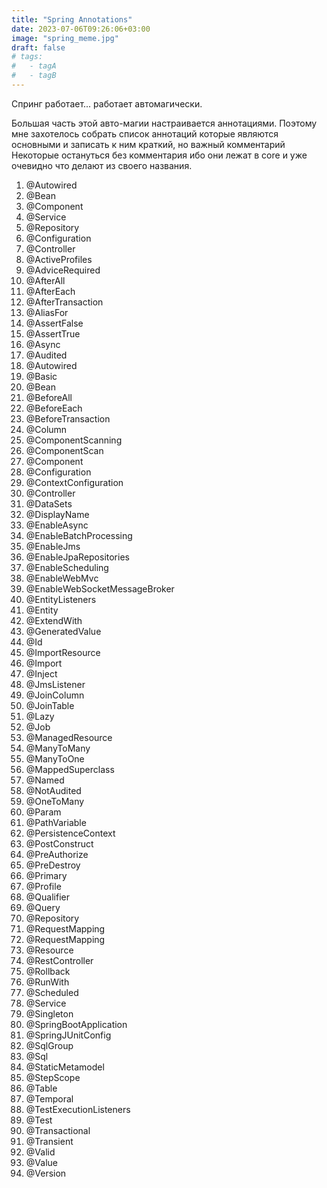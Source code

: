 ```yaml
---
title: "Spring Annotations"
date: 2023-07-06T09:26:06+03:00
image: "spring_meme.jpg"
draft: false
# tags:
#   - tagA
#   - tagB
---
```


Спринг работает... работает автомагически.

Большая часть этой авто-магии настраивается аннотациями.
Поэтому мне захотелось собрать список аннотаций которые являются основными и записать к ним краткий, но важный комментарий
Некоторые остануться без комментария ибо они лежат в core и уже очевидно что делают из своего названия.


1. @Autowired
2. @Bean
3. @Component
4. @Service
5. @Repository
6. @Configuration
7. @Controller
8. @ActiveProfiles
9. @AdviceRequired
10. @AfterAll
11. @AfterEach
12. @AfterTransaction
13. @AliasFor
14. @AssertFalse
15. @AssertTrue
16. @Async
17. @Audited
18. @Autowired
19. @Basic
20. @Bean
21. @BeforeAll
22. @BeforeEach
23. @BeforeTransaction
24. @Column
25. @ComponentScanning
26. @ComponentScan
27. @Component
28. @Configuration
29. @ContextConfiguration
30. @Controller
31. @DataSets
32. @DisplayName
33. @EnableAsync
34. @EnaЬleBatchProcessing
35. @EnaЬleJms
36. @EnaЬleJpaRepositories
37. @EnableScheduling
38. @EnableWebMvc
39. @ЕnаblеWebSocketMessageBroker
40. @EntityListeners
41. @Entity
42. @ExtendWith
43. @GeneratedValue
44. @Id
45. @ImportResource
46. @Import
47. @Inject
48. @JmsListener
49. @JoinColumn
50. @JoinTable
51. @Lazy
52. @Job
53. @ManagedResource
54. @ManyToMany
55. @ManyToOne
56. @MappedSuperclass
57. @Named
58. @NotAudited
59. @OneToMany
60. @Param
61. @PathVariable
62. @PersistenceContext
63. @PostConstruct
64. @PreAuthorize
65. @PreDestroy
66. @Primary
67. @Profile
68. @Qualifier
69. @Query
70. @Repository
71. @RequestMapping
72. @RequestMapping
73. @Resource
74. @RestController
75. @Rollback
76. @RunWith
77. @Scheduled
78. @Service
79. @Singleton
80. @SpringBootApplication
81. @SpringJUnitConfig
82. @SqlGroup
83. @Sql
84. @StaticMetamodel
85. @StepScope
86. @Таblе
87. @Temporal
88. @TestExecutionListeners
89. @Test
90. @Transactional
91. @Transient
92. @Valid
93. @Value
94. @Version
